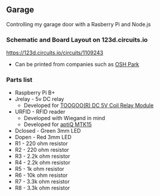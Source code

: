 Garage
-----

Controlling my garage door with a Rasberry Pi and Node.js


### Schematic and Board Layout on 123d.circuits.io

https://123d.circuits.io/circuits/1109243

* Can be printed from companies such as [OSH Park](https://oshpark.com)

### Parts list

* Raspberry Pi B+
* Jrelay - 5v DC relay
  * Developed for [TOOGOO(R) DC 5V Coil Relay Module](http://www.amazon.com/gp/product/B00TO7IY76?psc=1&redirect=true&ref_=oh_aui_detailpage_o02_s01)
* URFID - RFID reader
  * Developed with Wiegand in mind
  * Developed for [aptiQ MTK15](http://us.allegion.com/products/readers/multitech/mtk15/pages/default.aspx)
* Dclosed - Green 3mm LED
* Dopen - Red 3mm LED
* R1 - 220 ohm resistor
* R2 - 220 ohm resistor
* R3 - 2.2k ohm resistor
* R4 - 2.2k ohm resistor
* R5 - 1k ohm resistor
* R6 - 10k ohm resistor
* R7 - 3.3k ohm resistor
* R8 - 3.3k ohm resistor
